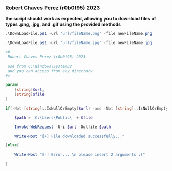 ### Robert Chaves Perez (r0b0t95) 2023

**the script should work as expected, allowing you to download files of types .png, .jpg, and .gif using the provided methods**

```powershell
.\DownLoadFile.ps1 -url 'url/fileName.png' -file newFileName.png 
```

```powershell
.\DownLoadFile.ps1 -url 'url/fileName.jpg' -file newFileName.jpg 
```

```powershell
<#
 Robert Chaves Perez (r0b0t95) 2023

 use from C:\Windows\System32
 and you can access from any directory
#>

param(
    [string]$url,
    [string]$file
)

if(-Not [string]::IsNullOrEmpty($url) -and -Not [string]::IsNullOrEmpty($file)){

    $path = 'C:\Users\Public\' + $file

    Invoke-WebRequest -Uri $url -Outfile $path 

    Write-Host "[+] File downloaded successfully..."

}else{

    Write-Host "[-] Error... \n please insert 2 arguments :("

}
```
